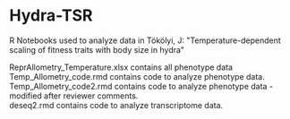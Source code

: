 # Hydra-TSR
R Notebooks used to analyze data in Tökölyi, J: "Temperature-dependent scaling of fitness traits with body size in hydra"

ReprAllometry_Temperature.xlsx contains all phenotype data  
Temp_Allometry_code.rmd contains code to analyze phenotype data.   
Temp_Allometry_code2.rmd contains code to analyze phenotype data - modified after reviewer comments.   
deseq2.rmd contains code to analyze transcriptome data.
